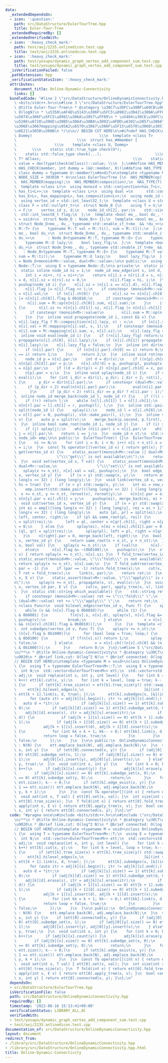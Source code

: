 ```yaml
---
data:
  _extendedDependsOn:
  - icon: ':question:'
    path: src/DataStructure/EulerTourTree.hpp
    title: Euler-Tour-Tree
  _extendedRequiredBy: []
  _extendedVerifiedWith:
  - icon: ':heavy_check_mark:'
    path: test/aoj/2235.onlinedicon.test.cpp
    title: test/aoj/2235.onlinedicon.test.cpp
  - icon: ':heavy_check_mark:'
    path: test/yosupo/dynamic_graph_vertex_add_component_sum.test.cpp
    title: test/yosupo/dynamic_graph_vertex_add_component_sum.test.cpp
  _isVerificationFailed: false
  _pathExtension: hpp
  _verificationStatusIcon: ':heavy_check_mark:'
  attributes:
    document_title: Online-Dynamic-Connectivity
    links: []
  bundledCode: "#line 2 \"src/DataStructure/OnlineDynamicConnectivity.hpp\"\n#include\
    \ <bits/stdc++.h>\n\n#line 3 \"src/DataStructure/EulerTourTree.hpp\"\n/**\n *\
    \ @title Euler-Tour-Tree\n * @category \u30C7\u30FC\u30BF\u69CB\u9020\n * @brief\
    \ O(logN)\n * \u5358\u4F4D\u5143\u306F\u5FC5\u8981\u3042\u308A\uFF08\u9045\u5EF6\
    \u5074\u306F\u5FC5\u8981\u306A\u3057\uFF09\n * \u5404\u30CE\u30FC\u30C9\u304C\u90E8\
    \u5206\u6728\u306E\u30B5\u30A4\u30BA\u3092\u4FDD\u6301\u3057\u3066\u3044\u308B\
    \u306E\u3067mapping\u95A2\u6570\u3067\u306F\u5F15\u6570\u3068\u3057\u3066size\u3092\
    \u6E21\u305B\u308B\n */\n\n// BEGIN CUT HERE\n\n#ifndef HAS_CHECK\n#define HAS_CHECK(member,\
    \ Dummy)                              \\\n  template <class T>               \
    \                           \\\n  struct has_##member {                      \
    \                 \\\n    template <class U, Dummy>                          \
    \       \\\n    static std::true_type check(U*);                          \\\n\
    \    static std::false_type check(...);                        \\\n    static\
    \ T* mClass;                                         \\\n    static const bool\
    \ value = decltype(check(mClass))::value; \\\n  };\n#define HAS_MEMBER(member)\
    \ HAS_CHECK(member, int dummy = (&U::member, 0))\n#define HAS_TYPE(member) HAS_CHECK(member,\
    \ class dummy = typename U::member)\n#endif\n\ntemplate <typename M = void, std::size_t\
    \ NODE_SIZE = 303030 * 4>\nclass EulerTourTree {\n  HAS_MEMBER(op);\n  HAS_MEMBER(ti);\n\
    \  HAS_MEMBER(mapping);\n  HAS_MEMBER(composition);\n  HAS_TYPE(T);\n  HAS_TYPE(E);\n\
    \  template <class L>\n  using monoid = std::conjunction<has_T<L>, has_op<L>,\
    \ has_ti<L>>;\n  template <class L>\n  using dual =\n      std::conjunction<has_T<L>,\
    \ has_E<L>, has_mapping<L>, has_composition<L>>;\n  using node_id = std::int_least32_t;\n\
    \  using vertex_id = std::int_least32_t;\n  template <class U = std::nullptr_t,\
    \ class F = std::nullptr_t>\n  struct Node_B {\n    using T = U;\n    using E\
    \ = F;\n    vertex_id s, d;\n    node_id ch[2], par;\n    std::size_t sz;\n  \
    \  std::int_least8_t flag;\n  };\n  template <bool mo_, bool du_, typename tEnable\
    \ = void>\n  struct Node_D : Node_B<> {};\n  template <bool mo_, bool du_>\n \
    \ struct Node_D<mo_, du_, typename std::enable_if_t<mo_ && !du_>>\n      : Node_B<typename\
    \ M::T> {\n    typename M::T val = M::ti(), sum = M::ti();\n  };\n  template <bool\
    \ mo_, bool du_>\n  struct Node_D<mo_, du_, typename std::enable_if_t<!mo_ &&\
    \ du_>>\n      : Node_B<typename M::T, typename M::E> {\n    typename M::T val;\n\
    \    typename M::E lazy;\n    bool lazy_flg;\n  };\n  template <bool mo_, bool\
    \ du_>\n  struct Node_D<mo_, du_, typename std::enable_if_t<mo_ && du_>>\n   \
    \   : Node_B<typename M::T, typename M::E> {\n    typename M::T val = M::ti(),\
    \ sum = M::ti();\n    typename M::E lazy;\n    bool lazy_flg;\n  };\n  using Node\
    \ = Node_D<monoid<M>::value, dual<M>::value>;\n\n public:\n  using T = typename\
    \ Node::T;\n  using E = typename Node::E;\n\n private:\n  static inline Node n[NODE_SIZE];\n\
    \  static inline node_id ni = 1;\n  node_id new_edge(int s, int d, bool hi) {\n\
    \    int i = ni++, ri = ni++;\n    return n[i].s = n[ri].d = s, n[i].d = n[ri].s\
    \ = d, n[i].sz = n[ri].sz = 0,\n           n[i].flag = hi, i;\n  }\n  static void\
    \ pushup(node_id i) {\n    n[i].sz = (n[i].s == n[i].d), n[i].flag &= 0b0101,\n\
    \    n[i].flag |= n[i].flag << 1;\n    if constexpr (monoid<M>::value) n[i].sum\
    \ = n[i].val;\n    if (n[i].ch[0]) {\n      n[i].sz += n[n[i].ch[0]].sz, n[i].flag\
    \ |= n[n[i].ch[0]].flag & 0b1010;\n      if constexpr (monoid<M>::value)\n   \
    \     n[i].sum = M::op(n[n[i].ch[0]].sum, n[i].sum);\n    }\n    if (n[i].ch[1])\
    \ {\n      n[i].sz += n[n[i].ch[1]].sz, n[i].flag |= n[n[i].ch[1]].flag & 0b1010;\n\
    \      if constexpr (monoid<M>::value)\n        n[i].sum = M::op(n[i].sum, n[n[i].ch[1]].sum);\n\
    \    }\n  }\n  inline void propagate(node_id i, const E& v) {\n    n[i].lazy =\
    \ n[i].lazy_flg ? M::composition(n[i].lazy, v) : v;\n    if (n[i].s == n[i].d)\
    \ n[i].val = M::mapping(n[i].val, v, 1);\n    if constexpr (monoid<M>::value)\
    \ n[i].sum = M::mapping(n[i].sum, v, n[i].sz);\n    n[i].lazy_flg = true;\n  }\n\
    \  inline void eval(node_id i) {\n    if (!n[i].lazy_flg) return;\n    if (n[i].ch[0])\
    \ propagate(n[i].ch[0], n[i].lazy);\n    if (n[i].ch[1]) propagate(n[i].ch[1],\
    \ n[i].lazy);\n    n[i].lazy_flg = false;\n  }\n  inline int dir(node_id i) {\n\
    \    if (n[i].par) {\n      if (n[n[i].par].ch[0] == i) return 0;\n      if (n[n[i].par].ch[1]\
    \ == i) return 1;\n    }\n    return 2;\n  }\n  inline void rot(node_id x) {\n\
    \    node_id p = n[x].par;\n    int d = dir(x);\n    if ((n[p].ch[d] = n[x].ch[!d]))\
    \ n[n[p].ch[d]].par = p;\n    n[x].ch[!d] = p, pushup(p), pushup(x), n[x].par\
    \ = n[p].par;\n    if ((d = dir(p)) < 2) n[n[p].par].ch[d] = x, pushup(n[p].par);\n\
    \    n[p].par = x;\n  }\n  inline void splay(node_id i) {\n    if constexpr (dual<M>::value)\
    \ eval(i);\n    for (int i_dir = dir(i), p_dir; i_dir < 2; rot(i), i_dir = dir(i))\
    \ {\n      p_dir = dir(n[i].par);\n      if constexpr (dual<M>::value) {\n   \
    \     if (p_dir < 2) eval(n[n[i].par].par);\n        eval(n[i].par), eval(i);\n\
    \      }\n      if (p_dir < 2) rot(i_dir == p_dir ? n[i].par : i);\n    }\n  }\n\
    \  inline node_id merge_back(node_id l, node_id r) {\n    if (!l) return r;\n\
    \    if (!r) return l;\n    while (n[l].ch[1]) l = n[l].ch[1];\n    return splay(l),\
    \ n[n[r].par = l].ch[1] = r, pushup(l), l;\n  }\n  inline std::pair<node_id, node_id>\
    \ split(node_id i) {\n    splay(i);\n    node_id l = n[i].ch[0];\n    return n[i].ch[0]\
    \ = n[l].par = 0, pushup(i), std::make_pair(l, i);\n  }\n  inline void reroot(node_id\
    \ v) {\n    auto p = split(v);\n    merge_back(p.second, p.first), splay(v);\n\
    \  }\n  inline bool same_root(node_id i, node_id j) {\n    if (i) splay(i);\n\
    \    if (j) splay(j);\n    while (n[i].par) i = n[i].par;\n    while (n[j].par)\
    \ j = n[j].par;\n    return i == j;\n  }\n  node_id n_st;\n  std::unordered_map<std::uint64_t,\
    \ node_id> emp;\n\n public:\n  EulerTourTree() {}\n  EulerTourTree(int N) : n_st(ni)\
    \ {\n    ni += N;\n    for (int i = 0; i < N; i++) n[i + n_st].s = n[i + n_st].d\
    \ = i;\n  }\n  const T& operator[](vertex_id x) { return get(x); }\n  const T&\
    \ get(vertex_id x) {\n    static_assert(monoid<M>::value || dual<M>::value,\n\
    \                  \"\\\"get\\\" is not available\\n\");\n    return n[x + n_st].val;\n\
    \  }\n  void set(vertex_id x, T val) {\n    static_assert(monoid<M>::value ||\
    \ dual<M>::value,\n                  \"\\\"set\\\" is not available\\n\");\n \
    \   splay(x += n_st), n[x].val = val, pushup(x);\n  }\n  bool edge_exist(vertex_id\
    \ x, vertex_id y) {\n    if (x > y) std::swap(x, y);\n    return emp.count(((long\
    \ long)x << 32) | (long long)y);\n  }\n  void link(vertex_id x, vertex_id y, bool\
    \ hi = true) {\n    if (x > y) std::swap(x, y);\n    int ei = new_edge(x, y, hi);\n\
    \    emp.insert(std::make_pair(((long long)x << 32) | (long long)y, ei));\n  \
    \  x += n_st, y += n_st, reroot(x), reroot(y);\n    n[n[x].par = ei].ch[0] = x,\
    \ n[n[y].par = ei].ch[1] = y;\n    pushup(ei), merge_back(ei, ei + 1);\n  }\n\
    \  void cut(vertex_id x, vertex_id y) {\n    if (x > y) std::swap(x, y);\n   \
    \ int ei = emp[((long long)x << 32) | (long long)y], rei = ei + 1;\n    emp.erase(((long\
    \ long)x << 32) | (long long)y);\n    auto [pl, pr] = split(ei);\n    node_id\
    \ left, center, right;\n    if (pl && same_root(pl, rei)) {\n      auto [ql, qr]\
    \ = split(rei);\n      left = ql, center = n[qr].ch[1], right = n[pr].ch[1], n[center].par\
    \ = 0;\n    } else {\n      splay(ei), n[ei = n[ei].ch[1]].par = 0;\n      auto\
    \ [ql, qr] = split(rei);\n      splay(pl), left = pl, right = n[qr].ch[1];\n \
    \   }\n    n[right].par = 0, merge_back(left, right);\n  }\n  bool connected(vertex_id\
    \ x, vertex_id y) {\n    return same_root(x + n_st, y + n_st);\n  }\n  void subedge_set(vertex_id\
    \ x, bool val) {\n    splay(x += n_st);\n    if (val)\n      n[x].flag |= (0b0100);\n\
    \    else\n      n[x].flag &= ~(0b0100);\n    pushup(x);\n  }\n  std::size_t tree_size(vertex_id\
    \ x) { return splay(x += n_st), n[x].sz; }\n  T fold_tree(vertex_id x) {\n   \
    \ static_assert(monoid<M>::value, \"\\\"fold\\\" is not available\\n\");\n   \
    \ return splay(x += n_st), n[x].sum;\n  }\n  T fold_subtree(vertex_id x, vertex_id\
    \ par = -1) {\n    if (par == -1) return fold_tree(x);\n    cut(x, par);\n   \
    \ T ret = fold_tree(x);\n    link(x, par);\n    return ret;\n  }\n  void apply_tree(vertex_id\
    \ x, E v) {\n    static_assert(dual<M>::value, \"\\\"apply\\\" is not available\\\
    n\");\n    splay(x += n_st), propagate(x, v), eval(x);\n  }\n  void apply_subtree(vertex_id\
    \ x, vertex_id par, E v) {\n    cut(x, par), apply_tree(x, v), link(x, par);\n\
    \  }\n  static std::string which_available() {\n    std::string ret = \"\";\n\
    \    if constexpr (monoid<M>::value) ret += \"\\\"fold\\\" \";\n    if constexpr\
    \ (dual<M>::value) ret += \"\\\"apply\\\" \";\n    return ret;\n  }\n  template\
    \ <class Func>\n  void hilevel_edges(vertex_id v, Func f) {\n    splay(v += n_st);\n\
    \    while (v && (n[v].flag & 0b0010))\n      while (1) {\n        if (n[v].flag\
    \ & 0b0001) {\n          f(n[v].s, n[v].d), splay(v), n[v].flag &= ~(0b0001),\
    \ pushup(v);\n          break;\n        } else\n          v = n[v].ch[!(n[v].ch[0]\
    \ && (n[n[v].ch[0]].flag & 0b0010))];\n      }\n  }\n  template <class Func>\n\
    \  int subedges(vertex_id v, Func f) {\n    splay(v += n_st);\n    while (v &&\
    \ (n[v].flag & 0b1000))\n      for (bool loop = true; loop;) {\n        if (n[v].flag\
    \ & 0b0100) {\n          if (f(n[v].s)) return 1;\n          splay(v), loop =\
    \ false;\n        } else\n          v = n[v].ch[!(n[v].ch[0] && (n[n[v].ch[0]].flag\
    \ & 0b1000))];\n      }\n    return 0;\n  }\n};\n#line 5 \"src/DataStructure/OnlineDynamicConnectivity.hpp\"\
    \n/**\n * @title Online-Dynamic-Connectivity\n * @category \u30C7\u30FC\u30BF\u69CB\
    \u9020\n * @brief link,cut: O(log^2 N)\n * @brief connected: O(log N)\n */\n\n\
    // BEGIN CUT HERE\n\ntemplate <typename M = void>\nclass OnlineDynamicConnectivity\
    \ {\n  using T = typename EulerTourTree<M>::T;\n  using E = typename EulerTourTree<M>::E;\n\
    \  int N;\n  std::vector<EulerTourTree<M>> ett;\n  std::vector<std::vector<std::unordered_set<int>>>\
    \ adj;\n  void replace(int x, int y, int level) {\n    for (int k = 0; k < level;\
    \ k++) ett[k].cut(x, y);\n    for (int k = level, loop = true; k-- > 0 && loop;)\
    \ {\n      if (ett[k].tree_size(x) > ett[k].tree_size(y)) std::swap(x, y);\n \
    \     ett[k].hilevel_edges(x,\n                           [&](int s, int d) {\
    \ ett[k + 1].link(s, d, true); });\n      ett[k].subedges(x, [&](int s) {\n  \
    \      for (auto itr = adj[k][s].begin(); itr != adj[k][s].end();) {\n       \
    \   auto d = *itr;\n          if (adj[k][s].size() == 1) ett[k].subedge_set(s,\
    \ 0);\n          if (adj[k][d].size() == 1) ett[k].subedge_set(d, 0);\n      \
    \    adj[k][d].erase(s), itr = adj[k][s].erase(itr);\n          if (ett[k].connected(s,\
    \ d)) {\n            if (adj[k + 1][s].size() == 0) ett[k + 1].subedge_set(s,\
    \ 1);\n            if (adj[k + 1][d].size() == 0) ett[k + 1].subedge_set(d, 1);\n\
    \            adj[k + 1][s].insert(d), adj[k + 1][d].insert(s);\n          } else\
    \ {\n            for (int kk = k + 1; kk-- > 0;) ett[kk].link(s, d, kk == k);\n\
    \            return loop = false, true;\n          }\n        }\n        return\
    \ false;\n      });\n    }\n  }\n\n public:\n  OnlineDynamicConnectivity(int N)\
    \ : N(N) {\n    ett.emplace_back(N), adj.emplace_back(N);\n  }\n  void link(int\
    \ x, int y) {\n    if (ett[0].connected(x, y)) {\n      if (adj[0][x].size() ==\
    \ 0) ett[0].subedge_set(x, 1);\n      if (adj[0][y].size() == 0) ett[0].subedge_set(y,\
    \ 1);\n      adj[0][x].insert(y), adj[0][y].insert(x);\n    } else\n      ett[0].link(x,\
    \ y, true);\n  }\n  void cut(int x, int y) {\n    for (int k = 0; k < ett.size();\
    \ k++)\n      if (adj[k][x].count(y)) {\n        adj[k][x].erase(y), adj[k][y].erase(x);\n\
    \        if (adj[k][x].size() == 0) ett[k].subedge_set(x, 0);\n        if (adj[k][y].size()\
    \ == 0) ett[k].subedge_set(y, 0);\n        return;\n      }\n    for (int k =\
    \ ett.size(); k-- > 0;)\n      if (ett[k].edge_exist(x, y)) {\n        if (k +\
    \ 1 == ett.size()) ett.emplace_back(N), adj.emplace_back(N);\n        replace(x,\
    \ y, k + 1);\n      }\n  }\n  const T& operator[](int x) { return ett[0][x]; }\n\
    \  void set(int x, T val) { ett[0].set(x, val); }\n  int size(int x) { return\
    \ ett[0].tree_size(x); }\n  T fold(int x) { return ett[0].fold_tree(x); }\n  void\
    \ apply(int x, E v) { return ett[0].apply_tree(x, v); }\n  bool connected(int\
    \ x, int y) { return ett[0].connected(x, y); }\n};\n"
  code: "#pragma once\n#include <bits/stdc++.h>\n\n#include \"src/DataStructure/EulerTourTree.hpp\"\
    \n/**\n * @title Online-Dynamic-Connectivity\n * @category \u30C7\u30FC\u30BF\u69CB\
    \u9020\n * @brief link,cut: O(log^2 N)\n * @brief connected: O(log N)\n */\n\n\
    // BEGIN CUT HERE\n\ntemplate <typename M = void>\nclass OnlineDynamicConnectivity\
    \ {\n  using T = typename EulerTourTree<M>::T;\n  using E = typename EulerTourTree<M>::E;\n\
    \  int N;\n  std::vector<EulerTourTree<M>> ett;\n  std::vector<std::vector<std::unordered_set<int>>>\
    \ adj;\n  void replace(int x, int y, int level) {\n    for (int k = 0; k < level;\
    \ k++) ett[k].cut(x, y);\n    for (int k = level, loop = true; k-- > 0 && loop;)\
    \ {\n      if (ett[k].tree_size(x) > ett[k].tree_size(y)) std::swap(x, y);\n \
    \     ett[k].hilevel_edges(x,\n                           [&](int s, int d) {\
    \ ett[k + 1].link(s, d, true); });\n      ett[k].subedges(x, [&](int s) {\n  \
    \      for (auto itr = adj[k][s].begin(); itr != adj[k][s].end();) {\n       \
    \   auto d = *itr;\n          if (adj[k][s].size() == 1) ett[k].subedge_set(s,\
    \ 0);\n          if (adj[k][d].size() == 1) ett[k].subedge_set(d, 0);\n      \
    \    adj[k][d].erase(s), itr = adj[k][s].erase(itr);\n          if (ett[k].connected(s,\
    \ d)) {\n            if (adj[k + 1][s].size() == 0) ett[k + 1].subedge_set(s,\
    \ 1);\n            if (adj[k + 1][d].size() == 0) ett[k + 1].subedge_set(d, 1);\n\
    \            adj[k + 1][s].insert(d), adj[k + 1][d].insert(s);\n          } else\
    \ {\n            for (int kk = k + 1; kk-- > 0;) ett[kk].link(s, d, kk == k);\n\
    \            return loop = false, true;\n          }\n        }\n        return\
    \ false;\n      });\n    }\n  }\n\n public:\n  OnlineDynamicConnectivity(int N)\
    \ : N(N) {\n    ett.emplace_back(N), adj.emplace_back(N);\n  }\n  void link(int\
    \ x, int y) {\n    if (ett[0].connected(x, y)) {\n      if (adj[0][x].size() ==\
    \ 0) ett[0].subedge_set(x, 1);\n      if (adj[0][y].size() == 0) ett[0].subedge_set(y,\
    \ 1);\n      adj[0][x].insert(y), adj[0][y].insert(x);\n    } else\n      ett[0].link(x,\
    \ y, true);\n  }\n  void cut(int x, int y) {\n    for (int k = 0; k < ett.size();\
    \ k++)\n      if (adj[k][x].count(y)) {\n        adj[k][x].erase(y), adj[k][y].erase(x);\n\
    \        if (adj[k][x].size() == 0) ett[k].subedge_set(x, 0);\n        if (adj[k][y].size()\
    \ == 0) ett[k].subedge_set(y, 0);\n        return;\n      }\n    for (int k =\
    \ ett.size(); k-- > 0;)\n      if (ett[k].edge_exist(x, y)) {\n        if (k +\
    \ 1 == ett.size()) ett.emplace_back(N), adj.emplace_back(N);\n        replace(x,\
    \ y, k + 1);\n      }\n  }\n  const T& operator[](int x) { return ett[0][x]; }\n\
    \  void set(int x, T val) { ett[0].set(x, val); }\n  int size(int x) { return\
    \ ett[0].tree_size(x); }\n  T fold(int x) { return ett[0].fold_tree(x); }\n  void\
    \ apply(int x, E v) { return ett[0].apply_tree(x, v); }\n  bool connected(int\
    \ x, int y) { return ett[0].connected(x, y); }\n};\n"
  dependsOn:
  - src/DataStructure/EulerTourTree.hpp
  isVerificationFile: false
  path: src/DataStructure/OnlineDynamicConnectivity.hpp
  requiredBy: []
  timestamp: '2022-06-16 15:13:41+09:00'
  verificationStatus: LIBRARY_ALL_AC
  verifiedWith:
  - test/yosupo/dynamic_graph_vertex_add_component_sum.test.cpp
  - test/aoj/2235.onlinedicon.test.cpp
documentation_of: src/DataStructure/OnlineDynamicConnectivity.hpp
layout: document
redirect_from:
- /library/src/DataStructure/OnlineDynamicConnectivity.hpp
- /library/src/DataStructure/OnlineDynamicConnectivity.hpp.html
title: Online-Dynamic-Connectivity
---
```

